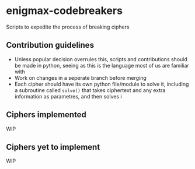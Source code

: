 # enigmax-codebreakers
Scripts to expedite the process of breaking ciphers
## Contribution guidelines
- Unless popular decision overrules this, scripts and contributions should be made in python, seeing as this is the language most of us are familiar with
- Work on changes in a seperate branch before merging
- Each cipher should have its own python file/module to solve it, including a subroutine called `solve()` that takes ciphertext and any extra information as parametres, and then solves i
## Ciphers implemented
WIP
## Ciphers yet to implement
WIP
